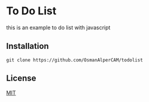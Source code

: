 
# To Do List

this is an example to do list with javascript



## Installation

```
git clone https://github.com/OsmanAlperCAM/todolist
```


## License
[MIT](https://choosealicense.com/licenses/mit/)